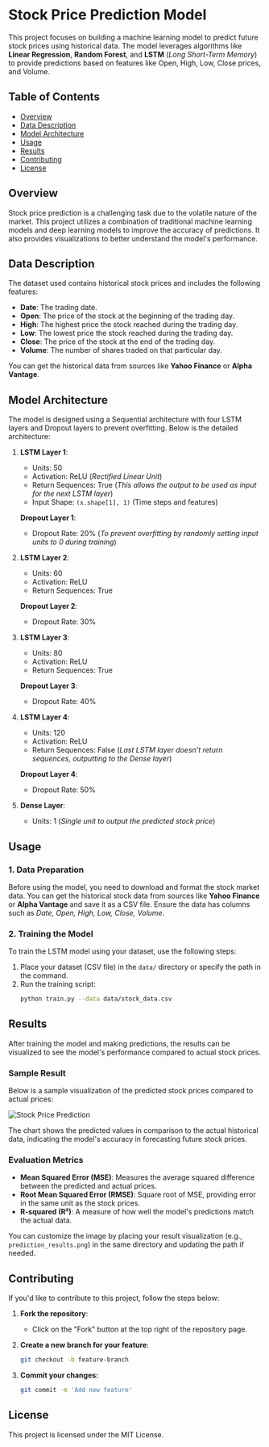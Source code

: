 # Stock Price Prediction Model

This project focuses on building a machine learning model to predict future stock prices using historical data. The model leverages algorithms like **Linear Regression**, **Random Forest**, and **LSTM** (*Long Short-Term Memory*) to provide predictions based on features like Open, High, Low, Close prices, and Volume.

## Table of Contents

- [Overview](#overview)
- [Data Description](#data-description)
- [Model Architecture](#model-architecture)
- [Usage](#usage)
- [Results](#results)
- [Contributing](#contributing)
- [License](#license)

## Overview

Stock price prediction is a challenging task due to the volatile nature of the market. This project utilizes a combination of traditional machine learning models and deep learning models to improve the accuracy of predictions. It also provides visualizations to better understand the model's performance.

## Data Description

The dataset used contains historical stock prices and includes the following features:

- **Date**: The trading date.
- **Open**: The price of the stock at the beginning of the trading day.
- **High**: The highest price the stock reached during the trading day.
- **Low**: The lowest price the stock reached during the trading day.
- **Close**: The price of the stock at the end of the trading day.
- **Volume**: The number of shares traded on that particular day.

You can get the historical data from sources like **Yahoo Finance** or **Alpha Vantage**.

## Model Architecture

The model is designed using a Sequential architecture with four LSTM layers and Dropout layers to prevent overfitting. Below is the detailed architecture:

1. **LSTM Layer 1**:
   - Units: 50
   - Activation: ReLU (*Rectified Linear Unit*)
   - Return Sequences: True (*This allows the output to be used as input for the next LSTM layer*)
   - Input Shape: `(x.shape[1], 1)` (Time steps and features)
   
   **Dropout Layer 1**:
   - Dropout Rate: 20% (*To prevent overfitting by randomly setting input units to 0 during training*)

2. **LSTM Layer 2**:
   - Units: 60
   - Activation: ReLU
   - Return Sequences: True

   **Dropout Layer 2**:
   - Dropout Rate: 30%

3. **LSTM Layer 3**:
   - Units: 80
   - Activation: ReLU
   - Return Sequences: True

   **Dropout Layer 3**:
   - Dropout Rate: 40%

4. **LSTM Layer 4**:
   - Units: 120
   - Activation: ReLU
   - Return Sequences: False (*Last LSTM layer doesn’t return sequences, outputting to the Dense layer*)

   **Dropout Layer 4**:
   - Dropout Rate: 50%

5. **Dense Layer**:
   - Units: 1 (*Single unit to output the predicted stock price*)


## Usage

### 1. **Data Preparation**

Before using the model, you need to download and format the stock market data. You can get the historical stock data from sources like **Yahoo Finance** or **Alpha Vantage** and save it as a CSV file. Ensure the data has columns such as *Date, Open, High, Low, Close, Volume*.

### 2. **Training the Model**

To train the LSTM model using your dataset, use the following steps:

1. Place your dataset (CSV file) in the `data/` directory or specify the path in the command.
2. Run the training script:
   ```bash
   python train.py --data data/stock_data.csv

## Results

After training the model and making predictions, the results can be visualized to see the model's performance compared to actual stock prices.

### Sample Result

Below is a sample visualization of the predicted stock prices compared to actual prices:

![Stock Price Prediction](./prediction_results.png)

The chart shows the predicted values in comparison to the actual historical data, indicating the model's accuracy in forecasting future stock prices.

### Evaluation Metrics

- **Mean Squared Error (MSE)**: Measures the average squared difference between the predicted and actual prices.
- **Root Mean Squared Error (RMSE)**: Square root of MSE, providing error in the same unit as the stock prices.
- **R-squared (R²)**: A measure of how well the model's predictions match the actual data.

You can customize the image by placing your result visualization (e.g., `prediction_results.png`) in the same directory and updating the path if needed.


## Contributing

If you'd like to contribute to this project, follow the steps below:

1. **Fork the repository**:
   - Click on the "Fork" button at the top right of the repository page.

2. **Create a new branch for your feature**:
   ```bash
   git checkout -b feature-branch
   ```
3. **Commit your changes:**
   ```bash
   git commit -m 'Add new feature'
   ```

## License

This project is licensed under the MIT License.
